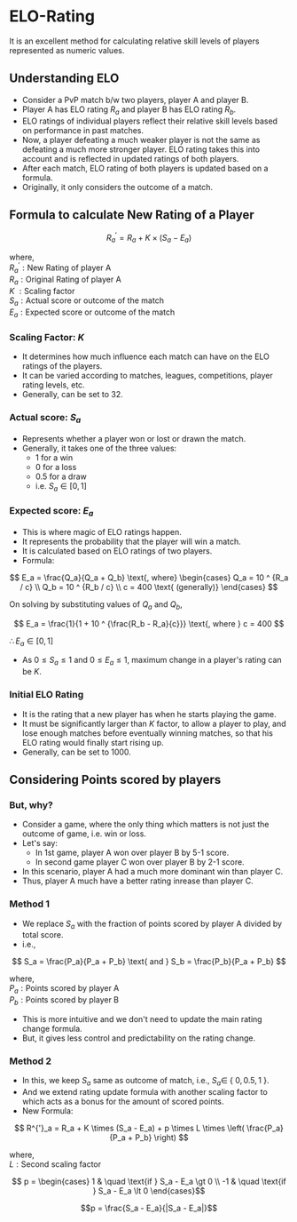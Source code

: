 # ELO-Rating

It is an excellent method for calculating relative skill levels of players represented as numeric values.

## Understanding ELO

- Consider a PvP match b/w two players, player A and player B.
- Player A has ELO rating $R_a$ and player B has ELO rating $R_b$.
- ELO ratings of individual players reflect their relative skill levels based on performance in past matches.
- Now, a player defeating a much weaker player is not the same as defeating a much more stronger player. ELO rating takes this into account and is reflected in updated ratings of both players.
- After each match, ELO rating of both players is updated based on a formula.
- Originally, it only considers the outcome of a match.

## Formula to calculate New Rating of a Player

$$
R^{'}_a = R_a + K \times (S_a - E_a)
$$

where,
<br>
$R^{'}_a: \text{New Rating of player A}$
<br>
$R_a: \text{Original Rating of player A}$
<br>
$K\ : \text{Scaling factor}$
<br>
$S_a: \text{Actual score or outcome of the match}$
<br>
$E_a: \text{Expected score or outcome of the match}$

### Scaling Factor: $K$

- It determines how much influence each match can have on the ELO ratings of the players.
- It can be varied according to matches, leagues, competitions, player rating levels, etc.
- Generally, can be set to $32$.

### Actual score: $S_a$

- Represents whether a player won or lost or drawn the match.
- Generally, it takes one of the three values:
  - $1$ for a win
  - $0$ for a loss
  - $0.5$ for a draw
  - i.e. $S_{a} \in [0, 1]$

### Expected score: $E_a$

- This is where magic of ELO ratings happen.
- It represents the probability that the player will win a match.
- It is calculated based on ELO ratings of two players.
- Formula:

$$
E_a = \frac{Q_a}{Q_a + Q_b}
\text{, where}
\begin{cases}
    Q_a = 10 ^ {R_a / c} \\
    Q_b = 10 ^ {R_b / c} \\
    c = 400 \text{ (generally)}
\end{cases}
$$

On solving  by substituting values of $Q_a$ and $Q_b$,

$$
E_a = \frac{1}{1 + 10 ^ {\frac{R_b - R_a}{c}}} \text{, where } c = 400
$$

$\therefore E_a \in [0, 1]$

- As $0 \leq S_a \leq 1$ and $0 \leq E_a \leq 1$, maximum change in a player's rating can be $K$.

### Initial ELO Rating

- It is the rating that a new player has when he starts playing the game.
- It must be significantly larger than $K$ factor, to allow a player to play, and lose enough matches before eventually winning matches, so that his ELO rating would finally start rising up.
- Generally, can be set to $1000$.

## Considering Points scored by players

### But, why?

- Consider a game, where the only thing which matters is not just the outcome of game, i.e. win or loss.
- Let's say:
  - In 1st game, player A won over player B by 5-1 score.
  - In second game player C won over player B by 2-1 score.
- In this scenario, player A had a much more dominant win than player C.
- Thus, player A much have a better rating inrease than player C.

### Method 1

- We replace $S_a$ with the fraction of points scored by player A divided by total score.
- i.e.,

$$
S_a = \frac{P_a}{P_a + P_b} \text{ and }
S_b = \frac{P_b}{P_a + P_b}
$$

where,
<br>
$P_a: \text{Points scored by player A}$
<br>
$P_b: \text{Points scored by player B}$

- This is more intuitive and we don't need to update the main rating change formula.
- But, it gives less control and predictability on the rating change.

### Method 2

- In this, we keep $S_a$ same as outcome of match, i.e., $S_a \in$ { $0, 0.5, 1$ }.
- And we extend rating update formula with another scaling factor to which acts as a bonus for the amount of scored points.
- New Formula:

$$
R^{'}_a = R_a + K \times (S_a - E_a) + p \times L \times \left( \frac{P_a}{P_a + P_b} \right)
$$

where,
<br>
$L: \text{Second scaling factor}$
<br>

$$
p = 
\begin{cases}
  1 & \quad \text{if } S_a - E_a \gt 0 \\
  -1 & \quad \text{if } S_a - E_a \lt 0
\end{cases}$$


$$p = \frac{S_a - E_a}{|S_a - E_a|}$$
